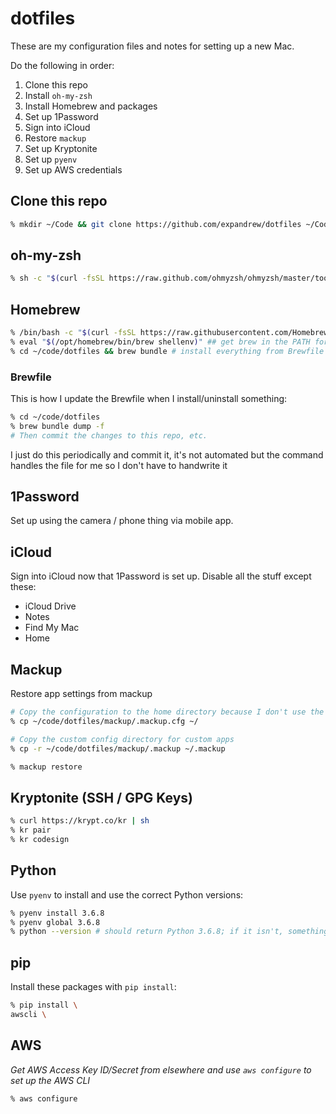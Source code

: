 # dotfiles

These are my configuration files and notes for setting up a new Mac.

Do the following in order:

1. Clone this repo
1. Install `oh-my-zsh`
1. Install Homebrew and packages
1. Set up 1Password
1. Sign into iCloud
1. Restore `mackup`
1. Set up Kryptonite
1. Set up `pyenv`
1. Set up AWS credentials

## Clone this repo

```zsh
% mkdir ~/Code && git clone https://github.com/expandrew/dotfiles ~/Code/dotfiles
```

## oh-my-zsh

```zsh
% sh -c "$(curl -fsSL https://raw.github.com/ohmyzsh/ohmyzsh/master/tools/install.sh)"
```

## Homebrew

```zsh
% /bin/bash -c "$(curl -fsSL https://raw.githubusercontent.com/Homebrew/install/master/install.sh)"
% eval "$(/opt/homebrew/bin/brew shellenv)" ## get brew in the PATH for now (will be actually added when Mackup is restored)
% cd ~/code/dotfiles && brew bundle # install everything from Brewfile
```

### Brewfile

This is how I update the Brewfile when I install/uninstall something:

```zsh
% cd ~/code/dotfiles
% brew bundle dump -f
# Then commit the changes to this repo, etc.
```

I just do this periodically and commit it, it's not automated but the command handles the file for me so I don't have to handwrite it

## 1Password

Set up using the camera / phone thing via mobile app.

## iCloud

Sign into iCloud now that 1Password is set up. Disable all the stuff except these:

- iCloud Drive
- Notes
- Find My Mac
- Home

## Mackup

Restore app settings from mackup

```zsh
# Copy the configuration to the home directory because I don't use the default
% cp ~/code/dotfiles/mackup/.mackup.cfg ~/

# Copy the custom config directory for custom apps
% cp -r ~/code/dotfiles/mackup/.mackup ~/.mackup

% mackup restore
```

## Kryptonite (SSH / GPG Keys)

```zsh
% curl https://krypt.co/kr | sh
% kr pair
% kr codesign
```

## Python

Use `pyenv` to install and use the correct Python versions:

```zsh
% pyenv install 3.6.8
% pyenv global 3.6.8
% python --version # should return Python 3.6.8; if it isn't, something is wrong
```

## pip

Install these packages with `pip install`:

```zsh
% pip install \
awscli \
```

## AWS

_Get AWS Access Key ID/Secret from elsewhere and use `aws configure` to set up the AWS CLI_

```zsh
% aws configure
```
